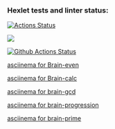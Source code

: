 ### Hexlet tests and linter status:
[![Actions Status](https://github.com/StanislavKls/php-project-lvl1/workflows/hexlet-check/badge.svg)](https://github.com/StanislavKls/php-project-lvl1/actions)

<a href="https://codeclimate.com/github/codeclimate/codeclimate/maintainability"><img src="https://api.codeclimate.com/v1/badges/a99a88d28ad37a79dbf6/maintainability" /></a>

[![Github Actions Status](https://github.com/StanislavKls/php-project-lvl1/workflows/PHP%20CI/badge.svg)](https://github.com/StanislavKls/php-project-lvl1/actions)



<a href="https://asciinema.org/a/U23smmXnLiTOi2fUqAUbnE3R6">asciinema for Brain-even</a>

<a href="https://asciinema.org/a/RkfHrSt7oMp2Ay4G38n5egvZ4">asciinema for Brain-calc</a>

<a href="https://asciinema.org/a/NgAedVJ18c1K7QLrQfg7x5Vw9">asciinema for brain-gcd</a>

<a href="https://asciinema.org/a/bXGJpuQKvbwGmmOmahPHZy5YY">asciinema for brain-progression</a>

<a href="https://asciinema.org/a/QpoBwMRez3tNjEluZQHQ9KkcI">asciinema for brain-prime</a>

